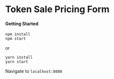 # Token Sale Pricing Form

#### Getting Started
```
npm install
npm start
```

or

```
yarn install
yarn start
```

Navigate to `localhost:8080`
